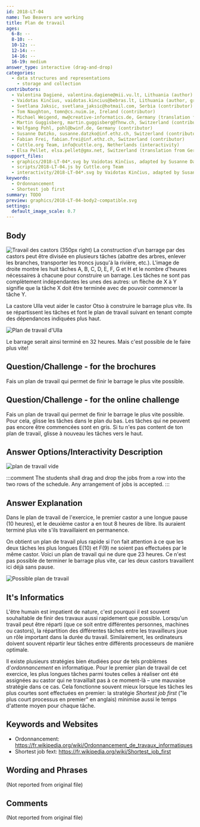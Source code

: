 ```yaml
---
id: 2018-LT-04
name: Two Beavers are working
title: Plan de travail
ages:
  6-8: --
  8-10: --
  10-12: --
  12-14: --
  14-16: --
  16-19: medium
answer_type: interactive (drag-and-drop)
categories:
  - data structures and representations
    - storage and collection
contributors:
  - Valentina Dagienė, valentina.dagiene@mii.vu.lt, Lithuania (author)
  - Vaidotas Kinčius, vaidotas.kincius@bebras.lt, Lithuania (author, graphics)
  - Svetlana Jaksic, svetlana_jaksic@hotmail.com, Serbia (contributor)
  - Tom Naughton, tomn@cs.nuim.ie, Ireland (contributor)
  - Michael Weigend, mw@creative-informatics.de, Germany (translation from English into German)
  - Martin Guggisberg, martin.guggisberg@fhnw.ch, Switzerland (contributor)
  - Wolfgang Pohl, pohl@bwinf.de, Germany (contributor)
  - Susanne Datzko, susanne.datzko@inf.ethz.ch, Switzerland (contributor, graphics)
  - Fabian Frei, fabian.frei@inf.ethz.ch, Switzerland (contributor)
  - Cuttle.org Team, info@cuttle.org, Netherlands (interactivity)
  - Elsa Pellet, elsa.pellet@gmx.net, Switzerland (translation from German into French)
support_files:
  - graphics/2018-LT-04*.svg by Vaidotas Kinčius, adapted by Susanne Datzko
  - scripts/2018-LT-04.js by Cuttle.org Team
  - interactivity/2018-LT-04*.svg by Vaidotas Kinčius, adapted by Susanne Datzko
keywords:
  - Ordonnancement
  - Shortest job first
summary: TODO
preview: graphics/2018-LT-04-body2-compatible.svg
settings:
  default_image_scale: 0.7
---
```



## Body

![](graphics/2018-LT-04-body1.svg "Travail des castors (350px right)")
La construction d'un barrage par des castors peut être divisée en plusieurs tâches (abattre des arbres, enlever les branches, transporter les troncs jusqu'à la rivière, etc.). L'image de droite montre les huit tâches A, B, C, D, E, F, G et H et le nombre d'heures nécessaires à chacune pour construire un barrage. Les tâches ne sont pas complètement indépendantes les unes des autres: un flèche de X à Y signifie que la tâche X doit être terminée avec de pouvoir commencer la tâche Y.

La castore Ulla veut aider le castor Otso à construire le barrage plus vite. Ils se répartissent les tâches et font le plan de travail suivant en tenant compte des dépendances indiquées plus haut.

![](graphics/2018-LT-04-body2-compatible.svg "Plan de travail d'Ulla")

Le barrage serait ainsi terminé en 32 heures. Mais c'est possible de le faire plus vite!


## Question/Challenge - for the brochures

Fais un plan de travail qui permet de finir le barrage le plus vite possible.


## Question/Challenge - for the online challenge

Fais un plan de travail qui permet de finir le barrage le plus vite possible.
Pour cela, glisse les tâches dans le plan du bas. Les tâches qui ne peuvent pas encore être commencées sont en gris. Si tu n'es pas content de ton plan de travail, glisse à nouveau les tâches vers le haut.


## Answer Options/Interactivity Description

![](graphics/2018-LT-04-question-compatible.svg "plan de travail vide")

:::comment
The students shall drag and drop the jobs from a row into the two rows of the schedule. Any arrangement of jobs is accepted.
:::


## Answer Explanation

Dans le plan de travail de l'exercice, le premier castor a une longue pause (10 heures), et le deuxième castor a en tout 8 heures de libre. Ils auraient terminé plus vite s'ils travaillaient en permanence.

On obtient un plan de travail plus rapide si l'on fait attention à ce que les deux tâches les plus longues E(10) et F(9) ne soient pas effectuées par le même castor. Voici un plan de travail qui ne dure que 23 heures. Ce n'est pas possible de terminer le barrage plus vite, car les deux castors travaillent ici déjà sans pause.

![](graphics/2018-LT-04-explanation-compatible.svg "Possible plan de travail")

## It's Informatics

L'être humain est impatient de nature, c'est pourquoi il est souvent souhaitable de finir des travaux aussi rapidement que possible. Lorsqu'un travail peut être réparti (que ce soit entre différentes personnes, machines ou castors), la répartition des différentes tâches entre les travailleurs joue un rôle important dans la durée du travail. Similairement, les ordinateurs doivent souvent répartir leur tâches entre différents processeurs de manière optimale.

Il existe plusieurs stratégies bien étudiées pour de tels problèmes d'_ordonnancement_ en informatique. Pour le premier plan de travail de cet exercice, les plus longues tâches parmi toutes celles à réaliser ont été assignées au castor qui ne travaillait pas à ce moment-là – une mauvaise stratégie dans ce cas. Cela fonctionne souvent mieux lorsque les tâches les plus courtes sont effectuées en premier: la stratégie _Shortest job first_ ("le plus court processus en premier" en anglais) minimise aussi le temps d'attente moyen pour chaque tâche.


## Keywords and Websites

 - Ordonnancement: https://fr.wikipedia.org/wiki/Ordonnancement_de_travaux_informatiques
 - Shortest job fext: https://fr.wikipedia.org/wiki/Shortest_job_first


## Wording and Phrases

(Not reported from original file)


## Comments

(Not reported from original file)